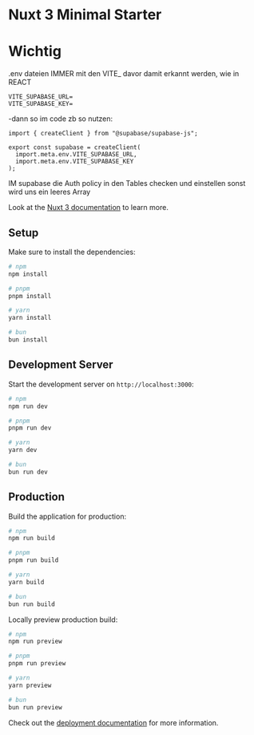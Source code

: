 # Nuxt 3 Minimal Starter

# Wichtig

.env dateien IMMER mit den VITE\_ davor damit erkannt werden, wie in REACT

```
VITE_SUPABASE_URL=
VITE_SUPABASE_KEY=

```

-dann so im code zb so nutzen:

```
import { createClient } from "@supabase/supabase-js";

export const supabase = createClient(
  import.meta.env.VITE_SUPABASE_URL,
  import.meta.env.VITE_SUPABASE_KEY
);

```

IM supabase die Auth policy in den Tables checken und einstellen sonst wird uns ein leeres Array











Look at the [Nuxt 3 documentation](https://nuxt.com/docs/getting-started/introduction) to learn more.

## Setup

Make sure to install the dependencies:

```bash
# npm
npm install

# pnpm
pnpm install

# yarn
yarn install

# bun
bun install
```

## Development Server

Start the development server on `http://localhost:3000`:

```bash
# npm
npm run dev

# pnpm
pnpm run dev

# yarn
yarn dev

# bun
bun run dev
```

## Production

Build the application for production:

```bash
# npm
npm run build

# pnpm
pnpm run build

# yarn
yarn build

# bun
bun run build
```

Locally preview production build:

```bash
# npm
npm run preview

# pnpm
pnpm run preview

# yarn
yarn preview

# bun
bun run preview
```

Check out the [deployment documentation](https://nuxt.com/docs/getting-started/deployment) for more information.
